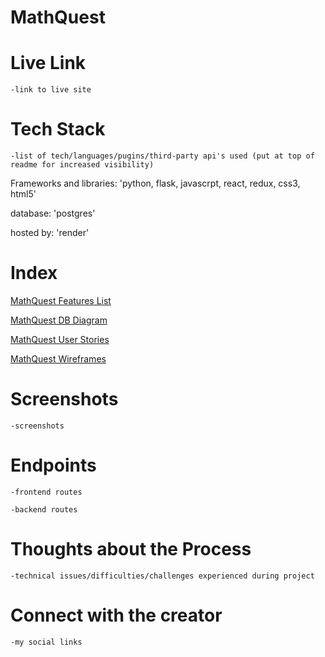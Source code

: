 # MathQuest
    

# Live Link
    -link to live site

# Tech Stack
    -list of tech/languages/pugins/third-party api's used (put at top of readme for increased visibility)

Frameworks and libraries:
    'python, flask, javascrpt, react, redux, css3, html5'

  database:
    'postgres'

  hosted by:
    'render'

# Index

[MathQuest Features List](https://github.com/CoryCampbell/Math-Quest/wiki/Feature-List)

[MathQuest DB Diagram](https://github.com/CoryCampbell/Math-Quest/wiki/MathQuest-DB-Diagram)

[MathQuest User Stories](https://github.com/CoryCampbell/Math-Quest/wiki/MathQuest-User-Stories)

[MathQuest Wireframes](https://github.com/CoryCampbell/Math-Quest/wiki/MathQuest-Wireframes)

# Screenshots
    -screenshots

# Endpoints
    -frontend routes

    -backend routes

# Thoughts about the Process
    -technical issues/difficulties/challenges experienced during project

# Connect with the creator
    -my social links
